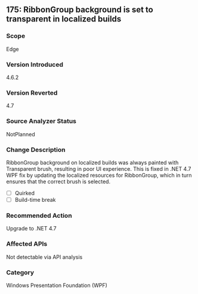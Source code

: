 ## 175: RibbonGroup background is set to transparent in localized builds

### Scope
Edge

### Version Introduced
4.6.2

### Version Reverted
4.7

### Source Analyzer Status
NotPlanned

### Change Description
RibbonGroup background on localized builds was always painted with Transparent brush, resulting in poor UI experience. This is fixed in .NET 4.7 WPF fix by updating the localized resources for RibbonGroup, which in turn ensures that the correct brush is selected. 

- [ ] Quirked
- [ ] Build-time break

### Recommended Action
Upgrade to .NET 4.7

### Affected APIs
Not detectable via API analysis

### Category
Windows Presentation Foundation (WPF)

<!--
### Original Bug
266592
-->